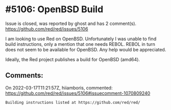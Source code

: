 
#5106: OpenBSD Build
================================================================================
Issue is closed, was reported by ghost and has 2 comment(s).
<https://github.com/red/red/issues/5106>

I am looking to use Red on OpenBSD. Unfortunately I was unable to find build instructions, only a mention that one needs REBOL. REBOL in turn does not seem to be available for OpenBSD. Any help would be appreciated.

Ideally, the Red project publishes a build for OpenBSD (amd64).


Comments:
--------------------------------------------------------------------------------

On 2022-03-17T11:21:57Z, hiiamboris, commented:
<https://github.com/red/red/issues/5106#issuecomment-1070809240>

    Building instructions listed at https://github.com/red/red/

